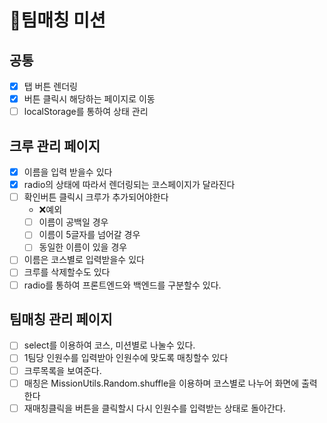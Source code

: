 # 🥤팀매칭 미션

## 공통
  - [x] 탭 버튼 렌더링
  - [x] 버튼 클릭시 해당하는 페이지로 이동
  - [ ] localStorage를 통하여 상태 관리

## 크루 관리 페이지
  - [x] 이름을 입력 받을수 있다
  - [x] radio의 상태에 따라서 렌더링되는 코스페이지가 달라진다
  - [ ] 확인버튼 클릭시 크루가 추가되어야한다
    - ❌예외
    - [ ] 이름이 공백일 경우
    - [ ] 이름이 5글자를 넘어갈 경우
    - [ ] 동일한 이름이 있을 경우
  - [ ] 이름은 코스별로 입력받을수 있다 
  - [ ] 크루를 삭제할수도 있다
  - [ ] radio를 통하여 프론트엔드와 백엔드를 구분할수 있다.

## 팀매칭 관리 페이지
  - [ ] select를 이용하여 코스, 미션별로 나눌수 있다.
  - [ ] 1팀당 인원수를 입력받아 인원수에 맞도록 매칭할수 있다
  - [ ] 크루목록을 보여준다.
  - [ ] 매칭은 MissionUtils.Random.shuffle을 이용하며 코스별로 나누어 화면에 출력한다
  - [ ] 재매칭클릭을 버튼을 클릭할시 다시 인원수를 입력받는 상태로 돌아간다.